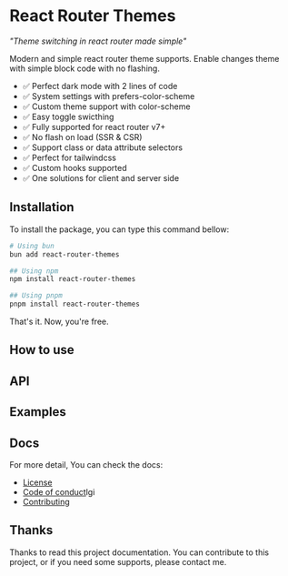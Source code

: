 # React Router Themes

_"Theme switching in react router made simple"_

Modern and simple react router theme supports. Enable changes theme with simple block code with no flashing.

- ✅ Perfect dark mode with 2 lines of code
- ✅ System settings with prefers-color-scheme
- ✅ Custom theme support with color-scheme
- ✅ Easy toggle swicthing
- ✅ Fully supported for react router v7+
- ✅ No flash on load (SSR & CSR)
- ✅ Support class or data attribute selectors
- ✅ Perfect for tailwindcss
- ✅ Custom hooks supported
- ✅ One solutions for client and server side

## Installation

To install the package, you can type this command bellow:

```bash
# Using bun
bun add react-router-themes

## Using npm
npm install react-router-themes

## Using pnpm
pnpm install react-router-themes
```

That's it. Now, you're free.

## How to use

## API

## Examples

## Docs

For more detail, You can check the docs:

- [License](./LICENSE)
- [Code of conduct](./CODE_OF_CONDUCT.md)lgi
- [Contributing](./CONTRIBUTING.md)

## Thanks

Thanks to read this project documentation. You can contribute to this project, or if you need some supports, please contact me.
